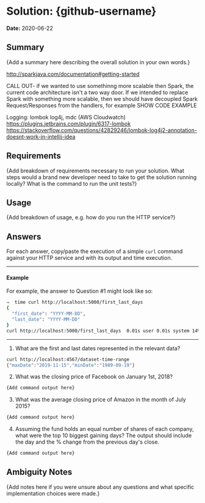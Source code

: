 # Solution: {github-username}

**Date:** 2020-06-22

## Summary

{Add a summary here describing the overall solution in your own words.}

http://sparkjava.com/documentation#getting-started

CALL OUT- if we wanted to use somethinng more scalable then Spark, the current code
architecture isn't a two way door. If we intended to replace Spark with something 
more scalable, then we should have decoupled Spark Request/Responses from the handlers,
for example SHOW CODE EXAMPLE 

Logging: lombok log4j, mdc (AWS Cloudwatch)
https://plugins.jetbrains.com/plugin/6317-lombok
https://stackoverflow.com/questions/42829246/lombok-log4j2-annotation-doesnt-work-in-intellij-idea


## Requirements

{Add breakdown of requirements necessary to run your solution. What steps would a brand new developer need to take to get the solution running locally? What is the command to run the unit tests?}

## Usage

{Add breakdown of usage, e.g. how do you run the HTTP service?}

## Answers

For each answer, copy/paste the execution of a simple `curl` command against your HTTP service and with its output and time execution.

---

#### Example

For example, the answer to Question #1 might look like so:

```bash
⇒  time curl http://localhost:5000/first_last_days
{
  "first_date": "YYYY-MM-DD",
  "last_date": "YYYY-MM-DD"
}
curl http://localhost:5000/first_last_days  0.01s user 0.01s system 14% cpu 0.120 total
```

---

1. What are the first and last dates represented in the relevant data?

```bash
curl http://localhost:4567/dataset-time-range
{"maxDate":"2019-11-15","minDate":"1989-09-19"}
```

2. What was the closing price of Facebook on January 1st, 2018?

```bash
{Add command output here}
```

3. What was the average closing price of Amazon in the month of July 2015?

```bash
{Add command output here}
```

4. Assuming the fund holds an equal number of shares of each company, what were the top 10 biggest gaining days? The output should include the day and the % change from the previous day's close.

```bash
{Add command output here}
```

## Ambiguity Notes

{Add notes here if you were unsure about any questions and what specific implementation choices were made.}
